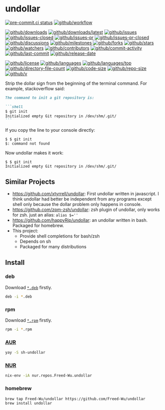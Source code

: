 # undollar

[![pre-commit.ci status](https://results.pre-commit.ci/badge/github/Freed-Wu/undollar/main.svg)](https://results.pre-commit.ci/latest/github/Freed-Wu/undollar/main)
[![github/workflow](https://github.com/Freed-Wu/undollar/actions/workflows/main.yml/badge.svg)](https://github.com/Freed-Wu/undollar/actions)

[![github/downloads](https://shields.io/github/downloads/Freed-Wu/undollar/total)](https://github.com/Freed-Wu/undollar/releases)
[![github/downloads/latest](https://shields.io/github/downloads/Freed-Wu/undollar/latest/total)](https://github.com/Freed-Wu/undollar/releases/latest)
[![github/issues](https://shields.io/github/issues/Freed-Wu/undollar)](https://github.com/Freed-Wu/undollar/issues)
[![github/issues-closed](https://shields.io/github/issues-closed/Freed-Wu/undollar)](https://github.com/Freed-Wu/undollar/issues?q=is%3Aissue+is%3Aclosed)
[![github/issues-pr](https://shields.io/github/issues-pr/Freed-Wu/undollar)](https://github.com/Freed-Wu/undollar/pulls)
[![github/issues-pr-closed](https://shields.io/github/issues-pr-closed/Freed-Wu/undollar)](https://github.com/Freed-Wu/undollar/pulls?q=is%3Apr+is%3Aclosed)
[![github/discussions](https://shields.io/github/discussions/Freed-Wu/undollar)](https://github.com/Freed-Wu/undollar/discussions)
[![github/milestones](https://shields.io/github/milestones/all/Freed-Wu/undollar)](https://github.com/Freed-Wu/undollar/milestones)
[![github/forks](https://shields.io/github/forks/Freed-Wu/undollar)](https://github.com/Freed-Wu/undollar/network/members)
[![github/stars](https://shields.io/github/stars/Freed-Wu/undollar)](https://github.com/Freed-Wu/undollar/stargazers)
[![github/watchers](https://shields.io/github/watchers/Freed-Wu/undollar)](https://github.com/Freed-Wu/undollar/watchers)
[![github/contributors](https://shields.io/github/contributors/Freed-Wu/undollar)](https://github.com/Freed-Wu/undollar/graphs/contributors)
[![github/commit-activity](https://shields.io/github/commit-activity/w/Freed-Wu/undollar)](https://github.com/Freed-Wu/undollar/graphs/commit-activity)
[![github/last-commit](https://shields.io/github/last-commit/Freed-Wu/undollar)](https://github.com/Freed-Wu/undollar/commits)
[![github/release-date](https://shields.io/github/release-date/Freed-Wu/undollar)](https://github.com/Freed-Wu/undollar/releases/latest)

[![github/license](https://shields.io/github/license/Freed-Wu/undollar)](https://github.com/Freed-Wu/undollar/blob/main/LICENSE)
[![github/languages](https://shields.io/github/languages/count/Freed-Wu/undollar)](https://github.com/Freed-Wu/undollar)
[![github/languages/top](https://shields.io/github/languages/top/Freed-Wu/undollar)](https://github.com/Freed-Wu/undollar)
[![github/directory-file-count](https://shields.io/github/directory-file-count/Freed-Wu/undollar)](https://github.com/Freed-Wu/undollar)
[![github/code-size](https://shields.io/github/languages/code-size/Freed-Wu/undollar)](https://github.com/Freed-Wu/undollar)
[![github/repo-size](https://shields.io/github/repo-size/Freed-Wu/undollar)](https://github.com/Freed-Wu/undollar)
[![github/v](https://shields.io/github/v/release/Freed-Wu/undollar)](https://github.com/Freed-Wu/undollar)

Strip the dollar sign from the beginning of the terminal command.
For example, stackoverflow said:

````markdown
The command to init a git repository is:

```shell
$ git init
Initialized empty Git repository in /dev/shm/.git/
```
````

If you copy the line to your console directly:

```shell
$ $ git init
$: command not found
```

Now undollar makes it work:

```shell
$ $ git init
Initialized empty Git repository in /dev/shm/.git/
```

## Similar Projects

- <https://github.com/xtyrrell/undollar>: First undollar written in
  javascript. I think undollar had better be independent from any programs
  except shell only because the dollar problem only happens in console.
- <https://github.com/zpm-zsh/undollar>: zsh plugin of undollar, only works for zsh.
  just an alias: `alias $=''`
- <https://github.com/happyRip/undollar>: an undollar written in bash. Packaged
  for homebrew.
- This project:
  - Provide shell completions for bash/zsh
  - Depends on sh
  - Packaged for many distributions

## Install

### deb

Download [`*.deb`](https://github.com/Freed-Wu/undollar/releases) firstly.

```sh
deb -i *.deb
```

### rpm

Download [`*.rpm`](https://github.com/Freed-Wu/undollar/releases) firstly.

```sh
rpm -i *.rpm
```

### [AUR](https://aur.archlinux.org/packages/sh-undollar)

```sh
yay -S sh-undollar
```

### [NUR](https://nur.nix-community.org/repos/freed-wu)

```sh
nix-env -iA nur.repos.Freed-Wu.undollar
```

### homebrew

```sh
brew tap Freed-Wu/undollar https://github.com/Freed-Wu/undollar
brew install undollar
```
